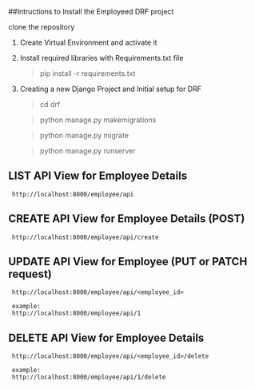 ##Intructions to Install the Employeed DRF project

clone the repository


1. Create Virtual Environment and activate it

2. Install required libraries with Requirements.txt file
    > pip install -r requirements.txt

3. Creating a new Django Project and Initial setup for DRF
    > cd drf

    > python manage.py makemigrations

    > python manage.py migrate

    > python manage.py runserver

## LIST API View for Employee Details
     http://localhost:8000/employee/api


## CREATE API View for Employee Details (POST)
     http://localhost:8000/employee/api/create


## UPDATE API View for Employee (PUT or PATCH request)
     http://localhost:8000/employee/api/<employee_id>
     
     example:
     http://localhost:8000/employee/api/1

## DELETE API View for Employee Details
     http://localhost:8000/employee/api/<employee_id>/delete

     example:
     http://localhost:8000/employee/api/1/delete

